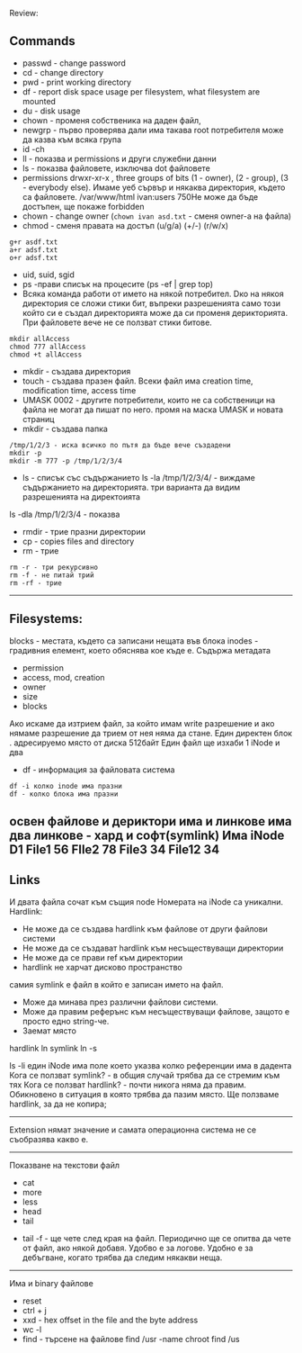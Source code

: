 Review:

Commands
---
* passwd - change password
* cd - change directory
* pwd - print working directory
* df - report disk space usage per filesystem, what filesystem are mounted
* du - disk usage
* chown - променя собственика на даден файл,
* newgrp - първо проверява дали има такава root потребителя може да казва към всяка група
* id -ch
* ll - показва и permissions и други служебни данни
* ls - показва файловете, изключва dot файловете
* permissions  drwxr-xr-x , three groups of bits (1 - owner), (2 - group), (3 - everybody else). Имаме уеб сървър и някаква директория, където са файловете. /var/www/html ivan:users 750Не може да бъде достъпен, ще покаже forbidden
* chown - change owner (`chown ivan asd.txt` - сменя owner-a на файла)
* chmod - сменя правата на достъп (u/g/a) (+/-) (r/w/x)
```
g+r asdf.txt
a+r adsf.txt
o+r adsf.txt  
```
* uid, suid, sgid
* ps -прави списък на процесите (ps -ef | grep top)
 * Всяка команда работи от името на някой потребител. Dко на някоя директория се сложи стики бит, въпреки разрешенията само този който си е създал директорията може да си променя дерикторията. При файловете вече не се ползват стики битове.
```
mkdir allAccess
chmod 777 allAccess
chmod +t allAccess
```
* mkdir - създава директория
* touch - създава празен файл. Всеки файл има creation time, modification time, access time
* UMASK 0002 - другите потребители, които не са собственици на файла не могат да пишат по него. промя на маска UMASK и новата страниц
* mkdir - създава папка
```
/tmp/1/2/3 - иска всичко по пътя да бъде вече създадени
mkdir -p
mkdir -m 777 -p /tmp/1/2/3/4
```
* ls - списък със съдържанието
ls -la /tmp/1/2/3/4/ - виждаме съдържанието на директорията.
три варианта да видим разрешенията на директоията

ls -dla /tmp/1/2/3/4 - показва

* rmdir - трие празни директории
* cp - copies files and directory
* rm - трие
```
rm -r - три рекурсивно
rm -f - не питай трий
rm -rf - трие
```
--------------------
Filesystems:
---
blocks - местата, където са записани нещата във блока
inodes - градивния елемент, което обяснява кое къде е. Съдържа метадата
  - permission
  - access, mod, creation
  - owner
  - size
  - blocks  

Ако искаме да изтрием файл, за който имам write разрешение и ако нямаме разрешение да трием от нея няма да стане. Eдин директен блок . адресируемо място от диска 512байт
Един файл ще изхаби 1 iNode и два

* df - информация за файловата система
```
df -i колко inode има празни
df - колко блока има празни
```
освен файлове и дериктори има и линкове
има два линкове - хард и софт(symlink)
Има iNode D1
File1 56
FIle2 78
File3 34
File12 34
-------------------------
Links
---
И двата файла сочат към същия node
Номерата на iNode са уникални.
Hardlink:
- Не може да се създава hardlink към файлове от други файлови системи
- Не може да се създават hardlink към несъществуващи директории
- Не може да се прави ref към директории
- hardlink не харчат дисково пространство

самия symlink е файл в който е записан името на файл.
- Може да минава през различни файлови системи.
- Може да правим реферънс към несъществуващи файлове, защото е просто едно string-че.
- Заемат място

hardlink ln
symlink ln -s

ls -li
един iNode има поле което указва колко референции има в дадента
Кога се ползват symlink? - в общия случай трябва да се стремим към тях
Кога се ползват hardlink? - почти никога няма да правим. Обикновено в ситуация в която трябва да пазим място. Ще ползваме  hardlink, за да не копира;

-------------------------
Extension нямат значение и самата операционна система не се съобразява какво е.

-------------------------
Показване на текстови файл
* cat
* more
* less
* head
* tail
 -  tail -f - ще чете след края на файл. Периодично ще се опитва да чете от файл, ако някой добавя. Удобво е за логове. Удобно е за дебъгване, когато трябва да следим някакви неща.
-------------------------
Има и binary файлове
* reset
* ctrl + j
* xxd - hex offset in the file and the byte address
* wc -l
* find - търсене на файлове
  find /usr -name chroot
  find /us
